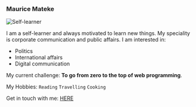 ﻿### Maurice Mateke
![Self-learner](https://itpoonamsharma.files.wordpress.com/2017/02/growing-sdl.png?w=366&h=274)

I am a self-learner and always motivated to learn new things. 
My speciality is corporate communication and public affairs. 
I am interested in:
- Politics
- International affairs
- Digital communication 

My current challenge:  **To go from zero to the top of web programming**.

My Hobbies: `Reading` `Travelling` `Cooking`

Get in touch with me: [HERE](https://www.linkedin.com/in/maurice-mateke-162aba1b5/)

<!---
mauricemat/mauricemat is a ✨ special ✨ repository because its `README.md` (this file) appears on your GitHub profile.
You can click the Preview link to take a look at your changes.
--->
